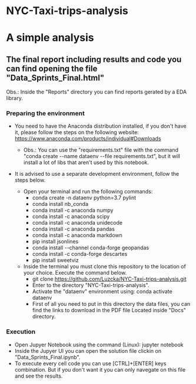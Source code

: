 # NYC-Taxi-trips-analysis
# A simple analysis

## The final report including results and code you can find opening the file "Data_Sprints_Final.html" 

Obs.: Inside the "Reports" directory you can find reports gerated by a EDA library.


### Preparing the environment

- You need to have the Anaconda distribution installed, if you don't have it, please follow the steps on the following website: <https://www.anaconda.com/products/individual#Downloads>

  - Obs.: You can use the "requirements.txt" file with the command "conda create --name dataenv --file requirements.txt", but it will install a lot of libs that aren't used by this notebook.

- It is advised to use a separate development environment, follow the steps below.
  - Open your terminal and run the following commands:
    - conda create -n dataenv python=3.7 pylint 
    - conda install nb_conda
    - conda install -c anaconda numpy
    - conda install -c anaconda scipy
    - conda install -c anaconda unidecode
    - conda install -c anaconda pandas 
    - conda install -c anaconda markdown
    - pip install jsonlines
    - conda install --channel conda-forge geopandas
    - conda install -c conda-forge descartes
    - pip install sweetviz
  - Inside the terminal you must clone this repository to the location of your choice. Execute the command below.
    - git clone https://github.com/Luzcka/NYC-Taxi-trips-analysis.git
    - Enter to the directory "NYC-Taxi-trips-analysis".
    - Activate the "dataenv" environment using: conda activate dataenv
    - First of all you need to put in this directory the data files, you can find the links to download in the PDF file Located inside "Docs" directory.

### Execution
- Open Jupyer Notebook using the command (Linux): jupyter notebook
- Inside the Jupyer UI you can open the  solution file clickin on "Data_Sprints_Final.ipynb".
- To execute every cell code you can use [CTRL]+[ENTER] keys combination. But if you don't want it you can only navegate on this file and see the results.






